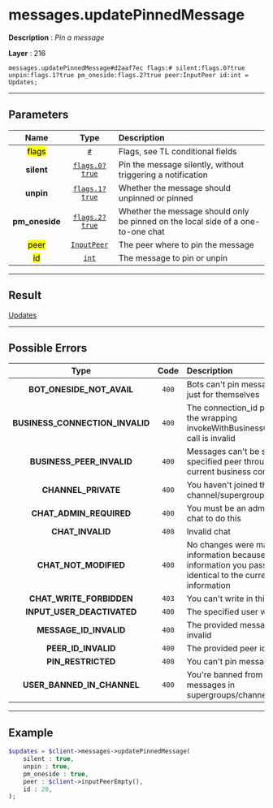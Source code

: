 # messages.updatePinnedMessage

**Description** : *Pin a message*

**Layer** : 216

```tl
messages.updatePinnedMessage#d2aaf7ec flags:# silent:flags.0?true unpin:flags.1?true pm_oneside:flags.2?true peer:InputPeer id:int = Updates;
```

---

## Parameters

| Name | Type | Description |
| :---: | :---: | :--- |
| <mark>flags</mark> | [`#`](type/#) | Flags, see TL conditional fields |
| **silent** | [`flags.0?true`](type/true) | Pin the message silently, without triggering a notification |
| **unpin** | [`flags.1?true`](type/true) | Whether the message should unpinned or pinned |
| **pm_oneside** | [`flags.2?true`](type/true) | Whether the message should only be pinned on the local side of a one-to-one chat |
| <mark>peer</mark> | [`InputPeer`](type/InputPeer) | The peer where to pin the message |
| <mark>id</mark> | [`int`](type/int) | The message to pin or unpin |

---

## Result

[Updates](type/Updates)

---

## Possible Errors

| Type | Code | Description |
| :---: | :---: | :--- |
| **BOT_ONESIDE_NOT_AVAIL** | `400` | Bots can't pin messages in PM just for themselves |
| **BUSINESS_CONNECTION_INVALID** | `400` | The connection_id passed to the wrapping invokeWithBusinessConnection call is invalid |
| **BUSINESS_PEER_INVALID** | `400` | Messages can't be set to the specified peer through the current business connection |
| **CHANNEL_PRIVATE** | `400` | You haven't joined this channel/supergroup |
| **CHAT_ADMIN_REQUIRED** | `400` | You must be an admin in this chat to do this |
| **CHAT_INVALID** | `400` | Invalid chat |
| **CHAT_NOT_MODIFIED** | `400` | No changes were made to chat information because the new information you passed is identical to the current information |
| **CHAT_WRITE_FORBIDDEN** | `403` | You can't write in this chat |
| **INPUT_USER_DEACTIVATED** | `400` | The specified user was deleted |
| **MESSAGE_ID_INVALID** | `400` | The provided message id is invalid |
| **PEER_ID_INVALID** | `400` | The provided peer id is invalid |
| **PIN_RESTRICTED** | `400` | You can't pin messages |
| **USER_BANNED_IN_CHANNEL** | `400` | You're banned from sending messages in supergroups/channels |

---

## Example

```php
$updates = $client->messages->updatePinnedMessage(
	silent : true,
	unpin : true,
	pm_oneside : true,
	peer : $client->inputPeerEmpty(),
	id : 20,
);
```